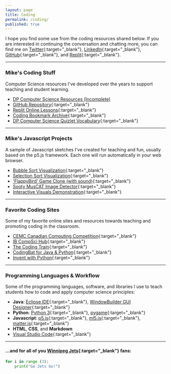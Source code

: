 ```yaml
---
layout: page
title: Coding
permalink: /coding/
published: true
---
```


I hope you find some use from the coding resources shared below. If you are interested in continuing the conversation and chatting more, you can find me on [Twitter](https://twitter.com/mvpoirier){:target="_blank"}, [LinkedIn](https://www.linkedin.com/in/mvpoirier8){:target="_blank"}, [GitHub](https://github.com/mvpoirier/){:target="_blank"}, and [Replit](https://replit.com/@mpoirier){:target="_blank"}.

---

### Mike's Coding Stuff
Computer Science resources I've developed over the years to support teaching and student learning.
- [DP Computer Science Resources (Incomplete)](/coding_dp)
- [GitHub Repository](https://github.com/mvpoirier/){:target="_blank"}
- [Replit Online Lessons](https://replit.com/@mpoirier){:target="_blank"}
- [Coding Bookmark Archive](/media/compsci_bookmarks.html){:target="_blank"}
- [DP Computer Science Quizlet Vocabulary](https://quizlet.com/mvpoirier/folders/dp-computer-science){:target="_blank"}

---

### Mike's Javascript Projects
A sample of Javascript sketches I've created for teaching and fun, usually based on the p5.js framework. Each one will run automatically in your web browser.
- [Bubble Sort Visualization](https://raw.githack.com/mvpoirier/Javascript/master/sortingVisualization/bubbleSort.html){:target="_blank"}
- [Selection Sort Visualization](https://raw.githack.com/mvpoirier/Javascript/master/sortingVisualization/selectionSort.html){:target="_blank"}
- ['FlappyBird' Game Clone (with sound)](https://rawcdn.githack.com/mvpoirier/Javascript/10c9ddfab73272a126eefb6ac23b20ef061236a2/flappyBirdClones/WEEK3/index.html){:target="_blank"}
- [Sooty MusCAT Image Detector](https://raw.githack.com/mvpoirier/Javascript/master/sootyDetector/index.html){:target="_blank"}
- [Interactive Visuals Demonstration](https://raw.githack.com/mvpoirier/Javascript/master/squareCircle/index.html){:target="_blank"}

---

### Favorite Coding Sites
Some of my favorite online sites and resources towards teaching and promoting coding in the classroom.
- [CEMC Canadian Computing Competition](https://cemc.uwaterloo.ca/contests/computing.html){:target="_blank"}
- [IB CompSci Hub](http://ib.compscihub.net/){:target="_blank"}
- [The Coding Train](https://thecodingtrain.com/){:target="_blank"}
- [CodingBat for Java & Python](https://codingbat.com/python){:target="_blank"}
- [Invent with Python](https://inventwithpython.com/){:target="_blank"}

---

### Programming Languages & Workflow
Some of the programming languages, software, and libraries I use to teach students how to code and apply computer science principles:
- **Java**: [Eclipse IDE](https://www.eclipse.org/downloads/){:target="_blank"}, [WindowBuilder GUI Designer](https://www.eclipse.org/windowbuilder/download.php){:target="_blank"}
- **Python**: [Python 3](https://www.python.org/downloads/){:target="_blank"}, [pygame](https://www.pygame.org/news){:target="_blank"}
- **Javascript**: [p5.js](https://p5js.org/){:target="_blank"}, [ml5.js](https://ml5js.org/){:target="_blank"}, [matter.js](https://brm.io/matter-js/){:target="_blank"}
- **HTML**, **CSS**, and **Markdown**
- [Visual Studio Code](https://code.visualstudio.com/){:target="_blank"}

---

#### ...and for all of you [Winnipeg Jets](https://www.nhl.com/jets){:target="_blank"} fans:
```python
for i in range (3):
    print("Go Jets Go!")
```